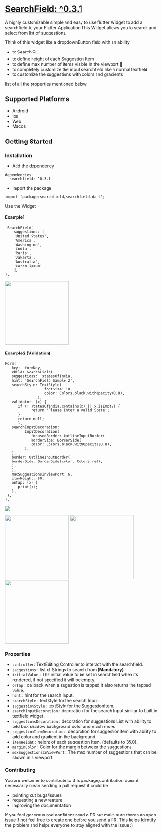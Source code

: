 # [SearchField: ^0.3.1](https://pub.dev/packages/searchfield)

A highly customizable simple and easy to use flutter Widget to add a searchfield to your Flutter Application.This Widget allows you to search and select from list of suggestions.

Think of this widget like a dropdownButton field with an ability

- to Search 🔍.
- to define height of each Suggestion Item
- to define max number of items visible in the viewport 📱
- to completely customize the input searchfield like a normal textfield
- to customize the suggestions with colors and gradients

list of all the properties mentioned below

## Supported Platforms

- Android
- Ios
- Web
- Macos

## Getting Started

### Installation

- Add the dependency

```
dependencies:
  searchfield: ^0.3.1
```

- Import the package

```
import 'package:searchfield/searchfield.dart';
```

Use the Widget

#### Example1

```
 SearchField(
    suggestions: [
    'United States',
    'America',
    'Washington',
    'India',
    'Paris',
    'Jakarta',
    'Australia',
    'Lorem Ipsum'
    ],
),
```

 <img src="https://user-images.githubusercontent.com/31410839/101930194-d74f5f80-3bfd-11eb-8f08-ca8f593cdb01.gif" width="210"/>

#### Example2 (Validation)

```
Form(
   key: _formKey,
   child: SearchField(
   suggestions: _statesOfIndia,
   hint: 'SearchField Sample 2',
   searchStyle: TextStyle(
                  fontSize: 18,
                  color: Colors.black.withOpacity(0.8),
               ),
   validator: (x) {
      if (!_statesOfIndia.contains(x) || x.isEmpty) {
            return 'Please Enter a valid State';
      }
      return null;
      },
   searchInputDecoration:
         InputDecoration(
            focusedBorder: OutlineInputBorder(
            borderSide: BorderSide(
            color: Colors.black.withOpacity(0.8),
         ),
   ),
   border: OutlineInputBorder(
   borderSide: BorderSide(color: Colors.red),
   ),
   ),
   maxSuggestionsInViewPort: 6,
   itemHeight: 50,
   onTap: (x) {
      print(x);
   },
 ),
),

```

<img src="https://user-images.githubusercontent.com/31410839/104081674-2ec10980-5256-11eb-9712-6b18e3e67f4a.gif"/>

<p float="left;padding=10px">
  <img src ="https://user-images.githubusercontent.com/31410839/102691041-a55a8080-422f-11eb-939f-6d2d43715e23.gif" width="210"/>
  <img src = "https://user-images.githubusercontent.com/31410839/102691101-fff3dc80-422f-11eb-9860-cf4fcf2b1351.gif" width="210"/>
  <img src = "https://user-images.githubusercontent.com/31410839/102691410-582bde00-4232-11eb-85fb-8ce8da8d8764.gif" width="210"/>
</p>

### Properties

- `controller`: TextEditing Controller to interact with the searchfield.
- `suggestions` : list of Strings to search from.**(Mandatory)**
- `initialValue` : The initial value to be set in searchfield when its rendered, if not specified it will be empty.
- `onTap` : callback when a sugestion is tapped it also returns the tapped value.
- `hint` : hint for the search Input.
- `searchStyle` : textStyle for the search Input.
- `suggestionStyle` : textStyle for the SuggestionItem.
- `searchInputDecoration` : decoration for the search Input similar to built in textfield widget.
- `suggestionsDecoration` : decoration for suggestions List with ability to add box shadow background color and much more.
- `suggestionItemDecoration` : decoration for suggestionItem with ability to add color and gradient in the background.
- `itemHeight` : height of each suggestion Item, (defaults to 35.0).
- `marginColor` : Color for the margin between the suggestions.
- `maxSuggestionsInViewPort` : The max number of suggestions that can be shown in a viewport.

### Contributing

You are welcome to contribute to this package,contribution doesnt necessarily mean sending a pull request it could be

- pointing out bugs/issues
- requesting a new feature
- improving the documentation

If you feel generous and confident send a PR but make sure theres an open issue if not feel free to create one before you send a PR. This helps Identify the problem and helps everyone to stay aligned with the issue :)
